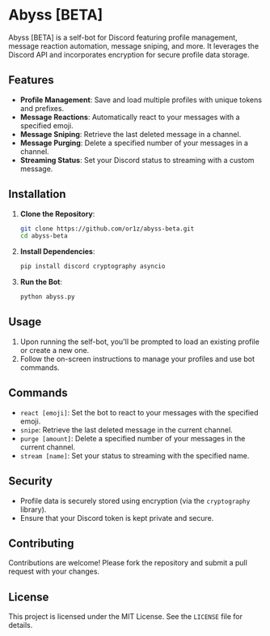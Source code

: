 # Abyss [BETA]

Abyss [BETA] is a self-bot for Discord featuring profile management, message reaction automation, message sniping, and more. It leverages the Discord API and incorporates encryption for secure profile data storage.

## Features

- **Profile Management**: Save and load multiple profiles with unique tokens and prefixes.
- **Message Reactions**: Automatically react to your messages with a specified emoji.
- **Message Sniping**: Retrieve the last deleted message in a channel.
- **Message Purging**: Delete a specified number of your messages in a channel.
- **Streaming Status**: Set your Discord status to streaming with a custom message.

## Installation

1. **Clone the Repository**:
   ```bash
   git clone https://github.com/or1z/abyss-beta.git
   cd abyss-beta
   ```

2. **Install Dependencies**:
   ```bash
   pip install discord cryptography asyncio
   ```

3. **Run the Bot**:
   ```bash
   python abyss.py
   ```

## Usage

1. Upon running the self-bot, you'll be prompted to load an existing profile or create a new one.
2. Follow the on-screen instructions to manage your profiles and use bot commands.

## Commands

- `react [emoji]`: Set the bot to react to your messages with the specified emoji.
- `snipe`: Retrieve the last deleted message in the current channel.
- `purge [amount]`: Delete a specified number of your messages in the current channel.
- `stream [name]`: Set your status to streaming with the specified name.

## Security

- Profile data is securely stored using encryption (via the `cryptography` library).
- Ensure that your Discord token is kept private and secure.

## Contributing

Contributions are welcome! Please fork the repository and submit a pull request with your changes.

## License

This project is licensed under the MIT License. See the `LICENSE` file for details.
